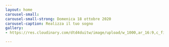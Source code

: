 ```yaml
---
layout: home
carousel-small: 
carousel-small-strong: Domenica 18 ottobre 2020
carousel-caption: Realizza il tuo sogno
gallery:
- https://res.cloudinary.com/dtd4duitw/image/upload/w_1000,ar_16:9,c_fill,g_auto,e_sharpen/v1567253002/viterbo/70215721_1441918852613190_8315255086775271424_o.jpg

---
```

